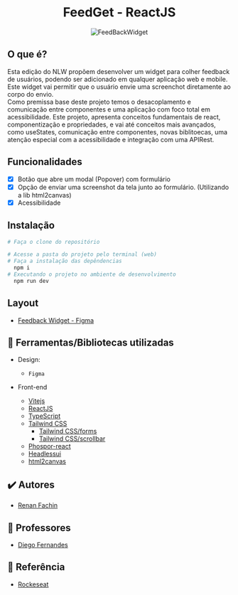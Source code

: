 <h1 align="center">
  FeedGet - ReactJS
</h1>

<p align="center">
  <img alt="FeedBackWidget" src="https://i.imgur.com/PrwcsNB.png">
</p>

## O que é?
Esta edição do NLW propõem desenvolver um widget para colher feedback de usuários, podendo ser adicionado em qualquer aplicação web e mobile.<br>
Este widget vai permitir que o usuário envie uma screenchot diretamente ao corpo do envio.<br>
Como premissa base deste projeto temos o desacoplamento e comunicação entre componentes e uma aplicação com foco total em acessibilidade.
Este projeto, apresenta conceitos fundamentais de react, componentização e propriedades, e vai até conceitos mais avançados, como useStates, comunicação entre componentes, novas biblitoecas, uma atenção especial com a acessibilidade e integração com uma APIRest.

## Funcionalidades
- [x] Botão que abre um modal (Popover) com formulário
- [x] Opção de enviar uma screenshot da tela junto ao formulário. (Utilizando a lib html2canvas)
- [x] Acessibilidade

## Instalação
```bash
# Faça o clone do repositório
```

```bash
# Acesse a pasta do projeto pelo terminal (web)
# Faça a instalação das depêndencias
  npm i
# Executando o projeto no ambiente de desenvolvimento
  npm run dev
```

## Layout
- [Feedback Widget - Figma](https://www.figma.com/community/file/1102912516166573468)

## 📘 Ferramentas/Bibliotecas utilizadas
- Design:
  - `Figma`

- Front-end
  - [Vitejs](https://vitejs.dev/)
  - [ReactJS](https://reactjs.org/)
  - [TypeScript](https://www.typescriptlang.org/)
  - [Tailwind CSS](https://tailwindcss.com/)
    - [Tailwind CSS/forms](https://github.com/tailwindlabs/tailwindcss-form)
    - [Tailwind CSS/scrollbar](https://www.npmjs.com/package/tailwind-scrollbar)
  - [Phospor-react](https://www.npmjs.com/package/phosphor-react)
  - [Headlessui](https://headlessui.com/)
  - [html2canvas](https://www.npmjs.com/package/html2canvas)


## ✔️ Autores

- [Renan Fachin](https://github.com/RenanFachin/)

## 📄 Professores

- [Diego Fernandes](https://github.com/diego3g)

## 📄 Referência

- [Rockeseat](https://www.rocketseat.com.br/)